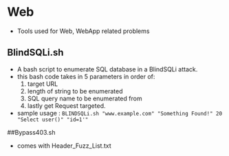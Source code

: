 # Web
* Tools used for Web, WebApp related problems

## BlindSQLi.sh
* A bash script to enumerate SQL database in a BlindSQLi attack.
* this bash code takes in 5 parameters in order of: 
  1. target URL
  2. length of string to be enumerated 
  3. SQL query name to be enumerated from 
  4. lastly get Request targeted.
* sample usage : `BLINDSQLi.sh "www.example.com" "Something Found!" 20 "Select user()" "id=1'"`

##Bypass403.sh
* comes with Header_Fuzz_List.txt
 
